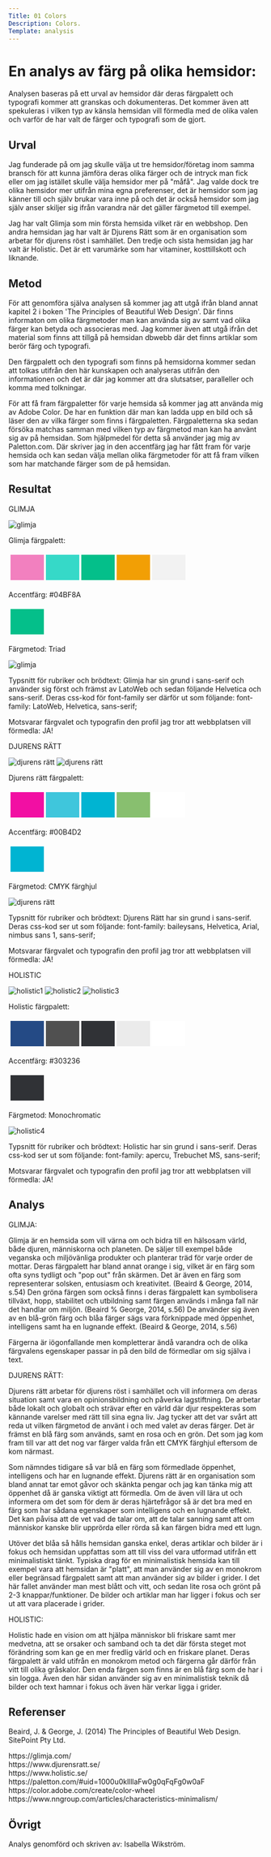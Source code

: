 ```yaml
---
Title: 01 Colors
Description: Colors.
Template: analysis
---
```


En analys av färg på olika hemsidor:
=======================

Analysen baseras på ett urval av hemsidor där deras färgpalett och typografi kommer att granskas och dokumenteras. Det kommer även att spekuleras i vilken typ av känsla hemsidan vill förmedla med de olika valen och varför de har valt de färger och typografi som de gjort.

Urval
-----------------------

Jag funderade på om jag skulle välja ut tre hemsidor/företag inom samma bransch för att kunna jämföra deras olika färger och de intryck man fick eller om jag istället skulle välja hemsidor mer på "måfå".
Jag valde dock tre olika hemsidor mer utifrån mina egna preferenser, det är hemsidor som jag känner till och själv brukar vara inne på och det är också hemsidor som jag själv anser skiljer sig ifrån varandra när det gäller färgmetod till exempel.

Jag har valt Glimja som min första hemsida vilket rär en webbshop. Den andra hemsidan jag har valt är Djurens Rätt som är en organisation som arbetar för djurens röst i samhället. Den tredje och sista hemsidan jag har valt är Holistic. Det är ett varumärke som har vitaminer, kosttillskott och liknande.

Metod
-----------------------

För att genomföra själva analysen så kommer jag att utgå ifrån bland annat kapitel 2 i boken 'The Principles of Beautiful Web Design'. Där finns informaton om olika färgmetoder man kan använda sig av samt vad olika färger kan betyda och associeras med. Jag kommer även att utgå ifrån det material som finns att tillgå på hemsidan dbwebb där det finns artiklar som berör färg och typografi.

Den färgpalett och den typografi som finns på hemsidorna kommer sedan att tolkas utifrån den här kunskapen och analyseras utifrån den informationen och det är där jag kommer att dra slutsatser, paralleller och komma med tolkningar.

För att få fram färgpaletter för varje hemsida så kommer jag att använda mig av Adobe Color. De har en funktion där man kan ladda upp en bild och så läser den av vilka färger som finns i färgpaletten.
Färgpaletterna ska sedan försöka matchas samman med vilken typ av färgmetod man kan ha använt sig av på hemsidan. Som hjälpmedel för detta så använder jag mig av Paletton.com. Där skriver jag in den accentfärg jag har fått fram för varje hemsida och kan sedan välja mellan olika färgmetoder för att få fram vilken som har matchande färger som de på hemsidan.

Resultat
-----------------------

GLIMJA

![glimja](%assets_url%/img/glimja.png)

Glimja färgpalett:
<table style="border-spacing: 4px; border-collapse: separate">
<tr>
<td style="height: 50px; width: 50px; background-color: #f280bf">
<td style="height: 50px; width: 50px; background-color: #36d9c8">
<td style="height: 50px; width: 50px; background-color: #04bf8a">
<td style="height: 50px; width: 50px; background-color: #f29f05">
<td style="height: 50px; width: 50px; background-color: #f2f2f2">
</tr>
</table>

Accentfärg: #04BF8A
<table style="border-spacing: 4px; border-collapse: separate">
<tr>
<td style="height: 50px; width: 50px; background-color: #04bf8a">
</tr>
</table>

Färgmetod: Triad

![glimja](%assets_url%/img/glimja1.png)

Typsnitt för rubriker och brödtext:
Glimja har sin grund i sans-serif och använder sig först och främst av LatoWeb och sedan följande Helvetica och sans-serif.
Deras css-kod för font-family ser därför ut som följande:
font-family: LatoWeb, Helvetica, sans-serif;

Motsvarar färgvalet och typografin den profil jag tror att webbplatsen vill förmedla:
JA!

DJURENS RÄTT

![djurens rätt](%assets_url%/img/djurens_ratt1.png)
![djurens rätt](%assets_url%/img/djurens_ratt2.png)

Djurens rätt färgpalett:
<table style="border-spacing: 4px; border-collapse: separate">
<tr>
<td style="height: 50px; width: 50px; background-color: #f20fa3">
<td style="height: 50px; width: 50px; background-color: #3fc6dc">
<td style="height: 50px; width: 50px; background-color: #00b4d2">
<td style="height: 50px; width: 50px; background-color: #88bf6f">
<td style="height: 50px; width: 50px; background-color: #ffffff">
</tr>
</table>

Accentfärg: #00B4D2
<table style="border-spacing: 4px; border-collapse: separate">
<tr>
<td style="height: 50px; width: 50px; background-color: #00b4d2">
</tr>
</table>

Färgmetod: CMYK färghjul

![djurens rätt](%assets_url%/img/djurens_metod2.png)

Typsnitt för rubriker och brödtext:
Djurens Rätt har sin grund i sans-serif. Deras css-kod ser ut som följande:
font-family: baileysans, Helvetica, Arial, nimbus sans 1, sans-serif;

Motsvarar färgvalet och typografin den profil jag tror att webbplatsen vill förmedla:
JA!

HOLISTIC

![holistic1](%assets_url%/img/holistic1.png)
![holistic2](%assets_url%/img/holistic7.png)
![holistic3](%assets_url%/img/holistic15.png)

Holistic färgpalett:
<table style="border-spacing: 4px; border-collapse: separate">
<tr>
<td style="height: 50px; width: 50px; background-color: #244a85">
<td style="height: 50px; width: 50px; background-color: #505050">
<td style="height: 50px; width: 50px; background-color: #303236">
<td style="height: 50px; width: 50px; background-color: #ebebeb">
<td style="height: 50px; width: 50px; background-color: #ffffff">
</tr>
</table>

Accentfärg: #303236
<table style="border-spacing: 4px; border-collapse: separate">
<tr>
<td style="height: 50px; width: 50px; background-color: #303236">
</tr>
</table>

Färgmetod: Monochromatic

![holistic4](%assets_url%/img/holistic_method.png)

Typsnitt för rubriker och brödtext:
Holistic har sin grund i sans-serif. Deras css-kod ser ut som följande:
font-family: apercu, Trebuchet MS, sans-serif;

Motsvarar färgvalet och typografin den profil jag tror att webbplatsen vill förmedla:
JA!

Analys
-----------------------

GLIMJA:

Glimja är en hemsida som vill värna om och bidra till en hälsosam värld, både djuren, människorna och planeten. De säljer till exempel både veganska och miljövänliga produkter och planterar träd för varje order de mottar. Deras färgpalett har bland annat orange i sig, vilket är en färg som ofta syns tydligt och "pop out" från skärmen. Det är även en färg som representerar solsken, entusiasm och kreativitet. (Beaird & George, 2014, s.54) Den gröna färgen som också finns i deras färgpalett kan symbolisera tillväxt, hopp, stabilitet och utbildning samt färgen används i många fall när det handlar om miljön. (Beaird % George, 2014, s.56) De använder sig även av en blå-grön färg och blåa färger sägs vara förknippade med öppenhet, intelligens samt ha en lugnande effekt. (Beaird & George, 2014, s.56)

Färgerna är iögonfallande men kompletterar ändå varandra och de olika färgvalens egenskaper passar in på den bild de förmedlar om sig själva i text.

DJURENS RÄTT:

Djurens rätt arbetar för djurens röst i samhället och vill informera om deras situation samt vara en opinionsbildning och påverka lagstiftning. De arbetar både lokalt och globalt och strävar efter en värld där djur respekteras som kännande varelser med rätt till sina egna liv. Jag tycker att det var svårt att reda ut vilken färgmetod de använt i och med valet av deras färger. Det är främst en blå färg som används, samt en rosa och en grön. Det som jag kom fram till var att det nog var färger valda från ett CMYK färghjul eftersom de kom närmast.

Som nämndes tidigare så var blå en färg som förmedlade öppenhet, intelligens och har en lugnande effekt. Djurens rätt är en organisation som bland annat tar emot gåvor och skänkta pengar och jag kan tänka mig att öppenhet då är ganska viktigt att förmedla. Om de även vill lära ut och informera om det som för dem är deras hjärtefrågor så är det bra med en färg som har sådana egenskaper som intelligens och en lugnande effekt. Det kan påvisa att de vet vad de talar om, att de talar sanning samt att om människor kanske blir upprörda eller rörda så kan färgen bidra med ett lugn.

Utöver det blåa så hålls hemsidan ganska enkel, deras artiklar och bilder är i fokus och hemsidan uppfattas som att till viss del vara utformad utifrån ett minimalistiskt tänkt. Typiska drag för en minimalistisk hemsida kan till exempel vara att hemsidan är "platt", att man använder sig av en monokrom eller begränsad färgpalett samt att man använder sig av bilder i grider. I det här fallet använder man mest blått och vitt, och sedan lite rosa och grönt på 2-3 knappar/funktioner. De bilder och artiklar man har ligger i fokus och ser ut att vara placerade i grider.

HOLISTIC:

Holistic hade en vision om att hjälpa människor bli friskare samt mer medvetna, att se orsaker och samband och ta det där första steget mot förändring som kan ge en mer fredlig värld och en friskare planet. Deras färgpalett är vald utifrån en monokrom metod och färgerna går därför från vitt till olika gråskalor. Den enda färgen som finns är en blå färg som de har i sin logga. Även den här sidan använder sig av en minimalistisk teknik då bilder och text hamnar i fokus och även här verkar ligga i grider.

Referenser
-----------------------

Beaird, J. & George, J. (2014) The Principles of Beautiful Web Design. SitePoint Pty Ltd.

<div class="analys">https://glimja.com/</div>
<div class="analys">https://www.djurensratt.se/</div>
<div class="analys">https://www.holistic.se/</div>

<div class="analys">https://paletton.com/#uid=1000u0kllllaFw0g0qFqFg0w0aF</div>

<div class="analys">https://color.adobe.com/create/color-wheel</div>

<div class="analys">https://www.nngroup.com/articles/characteristics-minimalism/</div>

Övrigt
-----------------------

Analys genomförd och skriven av: Isabella Wikström.
